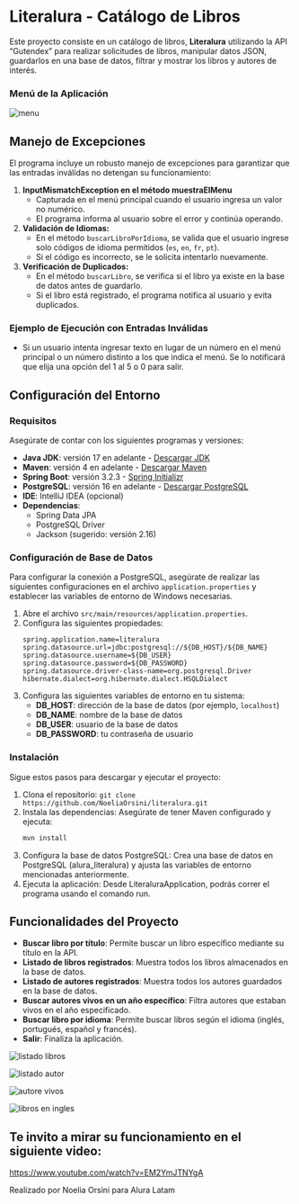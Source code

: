 # Literalura - Catálogo de Libros
Este proyecto consiste en un catálogo de libros, **Literalura** utilizando la API “Gutendex” para realizar solicitudes de libros, manipular datos JSON, guardarlos en una base de datos, filtrar y mostrar los libros y autores de interés.

### Menú de la Aplicación
![menu](https://github.com/user-attachments/assets/b6764cf9-8975-4745-8b8e-86c21d4f9f8e)

## Manejo de Excepciones
El programa incluye un robusto manejo de excepciones para garantizar que las entradas inválidas no detengan su funcionamiento:
1. **InputMismatchException en el método muestraElMenu**
    - Capturada en el menú principal cuando el usuario ingresa un valor no numérico.
    - El programa informa al usuario sobre el error y continúa operando.
2. **Validación de Idiomas:**
    - En el método `buscarLibroPorIdioma`, se valida que el usuario ingrese solo códigos de idioma permitidos (`es`, `en`, `fr`, `pt`).
    - Si el código es incorrecto, se le solicita intentarlo nuevamente.
3. **Verificación de Duplicados:**
    - En el método `buscarLibro`, se verifica si el libro ya existe en la base de datos antes de guardarlo.
    - Si el libro está registrado, el programa notifica al usuario y evita duplicados.

### Ejemplo de Ejecución con Entradas Inválidas
- Si un usuario intenta ingresar texto en lugar de un número en el menú principal o un número distinto a los que indica el menú.
Se lo notificará que elija una opción del 1 al 5 o 0 para salir.

## Configuración del Entorno

### Requisitos
Asegúrate de contar con los siguientes programas y versiones:

- **Java JDK**: versión 17 en adelante - [Descargar JDK](https://jdk.java.net/)
- **Maven**: versión 4 en adelante - [Descargar Maven](https://maven.apache.org/download.cgi)
- **Spring Boot**: versión 3.2.3 - [Spring Initializr](https://start.spring.io/)
- **PostgreSQL**: versión 16 en adelante - [Descargar PostgreSQL](https://www.postgresql.org/download/)
- **IDE**: IntelliJ IDEA (opcional)
- **Dependencias**:
    - Spring Data JPA
    - PostgreSQL Driver
    - Jackson (sugerido: versión 2.16)

### Configuración de Base de Datos
Para configurar la conexión a PostgreSQL, asegúrate de realizar las siguientes configuraciones en el archivo `application.properties` y establecer las variables de entorno de Windows necesarias.
1. Abre el archivo `src/main/resources/application.properties`.
2. Configura las siguientes propiedades:
    ```properties
    spring.application.name=literalura
    spring.datasource.url=jdbc:postgresql://${DB_HOST}/${DB_NAME}
    spring.datasource.username=${DB_USER}
    spring.datasource.password=${DB_PASSWORD}
    spring.datasource.driver-class-name=org.postgresql.Driver
    hibernate.dialect=org.hibernate.dialect.HSQLDialect
    ```
3. Configura las siguientes variables de entorno en tu sistema:
    - **DB_HOST**: dirección de la base de datos (por ejemplo, `localhost`)
    - **DB_NAME**: nombre de la base de datos
    - **DB_USER**: usuario de la base de datos
    - **DB_PASSWORD**: tu contraseña de usuario

### Instalación
Sigue estos pasos para descargar y ejecutar el proyecto:
1. Clona el repositorio: `git clone https://github.com/NoeliaOrsini/literalura.git`
2. Instala las dependencias: Asegúrate de tener Maven configurado y ejecuta:
   ```bash
   mvn install
3. Configura la base de datos PostgreSQL: Crea una base de datos en PostgreSQL (alura_literalura) y ajusta las variables de entorno mencionadas anteriormente.
4. Ejecuta la aplicación: Desde LiteraluraApplication, podrás correr el programa usando el comando run.

## Funcionalidades del Proyecto

- **Buscar libro por título**: Permite buscar un libro específico mediante su título en la API.
- **Listado de libros registrados**: Muestra todos los libros almacenados en la base de datos.
- **Listado de autores registrados**: Muestra todos los autores guardados en la base de datos.
- **Buscar autores vivos en un año específico**: Filtra autores que estaban vivos en el año especificado.
- **Buscar libro por idioma**: Permite buscar libros según el idioma (inglés, portugués, español y francés).
- **Salir**: Finaliza la aplicación.
  
![listado libros](https://github.com/user-attachments/assets/d941cdcd-a027-4436-9303-89f63d2917f2)

![listado autor](https://github.com/user-attachments/assets/38822e2b-ff8f-47b7-a7b6-2d8a60a7da69)

![autore vivos](https://github.com/user-attachments/assets/a08aee9e-a435-4f45-9d50-54a176b9cee2)

![libros en ingles](https://github.com/user-attachments/assets/d8122d3a-bc49-4824-b720-45b17eb1806a)


## Te invito a mirar su funcionamiento en el siguiente video:
https://www.youtube.com/watch?v=EM2YmJTNYgA

Realizado por Noelia Orsini para Alura Latam
